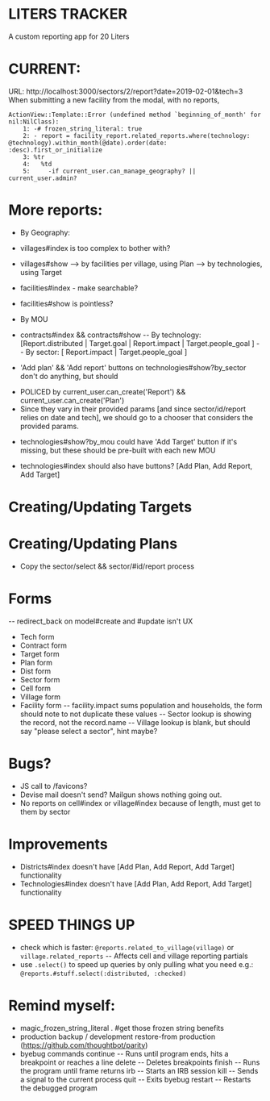 # LITERS TRACKER
A custom reporting app for 20 Liters

# CURRENT:
URL: http://localhost:3000/sectors/2/report?date=2019-02-01&tech=3
When submitting a new facility from the modal, with no reports,
```
ActionView::Template::Error (undefined method `beginning_of_month' for nil:NilClass):
    1: -# frozen_string_literal: true
    2: - report = facility_report.related_reports.where(technology: @technology).within_month(@date).order(date: :desc).first_or_initialize
    3: %tr
    4:   %td
    5:     -if current_user.can_manage_geography? || current_user.admin?
```

# More reports:
* By Geography:
- villages#index is too complex to bother with?
- villages#show
--> by facilities per village, using Plan
--> by technologies, using Target

- facilities#index - make searchable?
- facilities#show is pointless?

* By MOU
- contracts#index && contracts#show
-- By technology: [Report.distributed | Target.goal | Report.impact | Target.people_goal ]
-- By sector: [ Report.impact | Target.people_goal ]

* 'Add plan' && 'Add report' buttons on technologies#show?by_sector don't do anything, but should
- POLICED by current_user.can_create('Report') && current_user.can_create('Plan')
- Since they vary in their provided params [and since sector/id/report relies on date and tech], we should go to a chooser that considers the provided params.

* technologies#show?by_mou could have 'Add Target' button if it's missing, but these should be pre-built with each new MOU

* technologies#index should also have buttons? [Add Plan, Add Report, Add Target]

# Creating/Updating Targets

# Creating/Updating Plans
* Copy the sector/select && sector/#id/report process

# Forms
-- redirect_back on model#create and #update isn't UX
- Tech form
- Contract form
- Target form
- Plan form
- Dist form
- Sector form
- Cell form
- Village form
- Facility form
  -- facility.impact sums population and households, the form should note to not duplicate these values
  -- Sector lookup is showing the record, not the record.name
  -- Village lookup is blank, but should say "please select a sector", hint maybe?

# Bugs?
- JS call to /favicons?
- Devise mail doesn't send? Mailgun shows nothing going out.
- No reports on cell#index or village#index because of length, must get to them by sector

# Improvements
- Districts#index doesn't have [Add Plan, Add Report, Add Target] functionality
- Technologies#index doesn't have [Add Plan, Add Report, Add Target] functionality

# SPEED THINGS UP
- check which is faster: `@reports.related_to_village(village)` or `village.related_reports`
  -- Affects cell and village reporting partials
- use `.select()` to speed up queries by only pulling what you need e.g.: `@reports.#stuff.select(:distributed, :checked)`


# Remind myself:
* magic_frozen_string_literal . #get those frozen string benefits
* production backup / development restore-from production (https://github.com/thoughtbot/parity)
* byebug commands
    continue   -- Runs until program ends, hits a breakpoint or reaches a line
    delete     -- Deletes breakpoints
    finish     -- Runs the program until frame returns
    irb        -- Starts an IRB session
    kill       -- Sends a signal to the current process
    quit       -- Exits byebug
    restart    -- Restarts the debugged program
